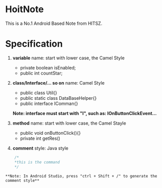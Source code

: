 # HoitNote
This is a No.1 Android Based Note from HITSZ.

# Specification
1. **variable** name: start with lower case, the Camel Style

	- private boolean isEnabled;
	- public int countStar;

2. **class/Interface/... so on** name: Camel Style

	- public class Util{}
	- public static class DataBaseHelper{}
	- public interface IComman{}

	**Note: interface must start with "I", such as: IOnButtonClickEvent...**

3. **method** name: start with lower case, the Camel Stayle

	- public void onButtonClick(){}
	- private int getRes()

4. **comment** style: Java style
```java
	/*
	*this is the command
	*/
```

	**Note: In Android Studio, press "ctrl + Shift + /" to generate the comment style**





